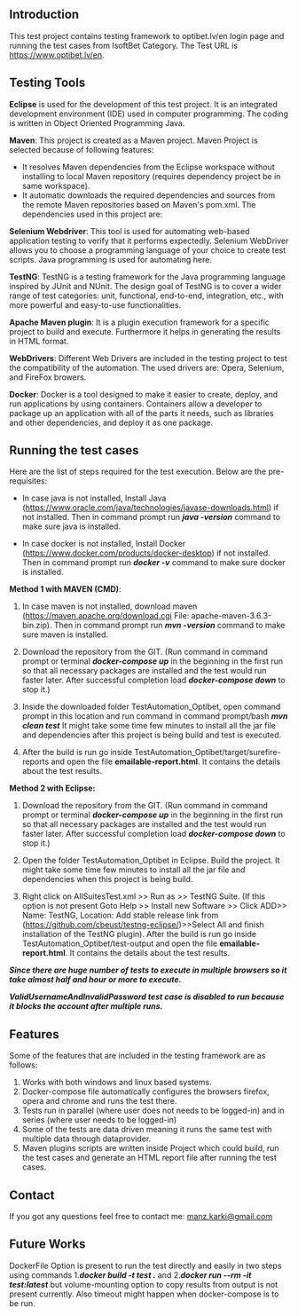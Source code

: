 
## Introduction
This test project contains testing framework to optibet.lv/en login page and running the test cases from IsoftBet Category. The Test URL is https://www.optibet.lv/en.

## Testing Tools
**Eclipse** is used for the development of this test project. It is an integrated development environment (IDE) used in computer programming. The coding is written in Object Oriented Programming Java.

**Maven**: This project is created as a Maven project. Maven Project is selected because of following features:
- It resolves Maven dependencies from the Eclipse workspace without installing to local Maven repository (requires dependency project be in same workspace).
- It automatic downloads the required dependencies and sources from the remote Maven repositories based on Maven's pom.xml. The dependencies used in this project are:

**Selenium Webdriver**: This tool is used for automating web-based application testing to verify that it performs expectedly. Selenium WebDriver allows you to choose a programming language of your choice to create test scripts. Java programming is used for automating here.

**TestNG**: TestNG is a testing framework for the Java programming language inspired by JUnit and NUnit. The design goal of TestNG is to cover a wider range of test categories: unit, functional, end-to-end, integration, etc., with more powerful and easy-to-use functionalities.

**Apache Maven plugin**: It is a plugin execution framework for a specific project to build and execute. Furthermore it helps in generating the results in HTML format.

**WebDrivers**: Different Web Drivers are included in the testing project to test the compatibility of the automation. The used drivers are: Opera, Selenium, and FireFox browers.

**Docker**: Docker is a tool designed to make it easier to create, deploy, and run applications by using containers. Containers allow a developer to package up an application with all of the parts it needs, such as libraries and other dependencies, and deploy it as one package.

## Running the test cases
Here are the list of steps required for the test execution. Below are the pre-requisites:

- In case java is not installed, Install Java (https://www.oracle.com/java/technologies/javase-downloads.html) if not installed. Then in command prompt run 
***java -version*** 
command to make sure java is installed.

- In case docker is not installed, Install Docker (https://www.docker.com/products/docker-desktop) if not installed. Then in command prompt run 
***docker -v*** 
command to make sure docker is installed.


**Method 1 with MAVEN (CMD)**:
1. In case maven is not installed, download maven (https://maven.apache.org/download.cgi File: apache-maven-3.6.3-bin.zip). Then in command prompt run 
***mvn -version*** 
command to make sure maven is installed.

2. Download the repository from the GIT.
(Run command in command prompt or terminal
***docker-compose up***
in the beginning in the first run so that all necessary packages are installed and the test would run faster later. After successful completion load
***docker-compose down***
to stop it.)

3. Inside the downloaded folder TestAutomation_Optibet, open command prompt in this location  and run command in command prompt/bash
***mvn clean test*** 
It might take some time few minutes to install all the jar file and dependencies after this project is being build and test is executed. 

4. After the build is run go inside TestAutomation_Optibet/target/surefire-reports and open the file **emailable-report.html**. It contains the details about the test results.

**Method 2 with Eclipse:**
1. Download the repository from the GIT.
(Run command in command prompt or terminal
***docker-compose up***
in the beginning in the first run so that all necessary packages are installed and the test would run faster later. After successful completion load
***docker-compose down***
to stop it.)

2. Open the folder TestAutomation_Optibet in Eclipse. Build the project. It might take some time few minutes to install all the jar file and dependencies when this project is being build.

3. Right click on AllSuitesTest.xml >> Run as >> TestNG Suite. (If this option is not present Goto Help >> Install new Software >> Click ADD>> Name: TestNG, Location: Add stable release link from (https://github.com/cbeust/testng-eclipse/)>>Select All and finish installation of the TestNG plugin). After the build is run go inside TestAutomation_Optibet/test-output and open the file **emailable-report.html**. It contains the details about the test results.

***Since there are huge number of tests to execute in multiple browsers so it take almost half and hour or more to execute.***

***ValidUsernameAndInvalidPassword test case is disabled to run because it blocks the account after multiple runs.***


## Features
Some of the features that are included in the testing framework are as follows:
1. Works with both windows and linux based systems.
2. Docker-compose file automatically configures the browsers firefox, opera and chrome and runs the test there.
3. Tests run in parallel (where user does not needs to be logged-in) and in series (where user needs to be logged-in)
4. Some of the tests are data driven meaning it runs the same test with multiple data through dataprovider.
5. Maven plugins scripts are written inside Project which could build, run the test cases and generate an HTML report file after running the test cases.

## Contact
If you got any questions feel free to contact me: manz.karki@gmail.com

## Future Works
DockerFile Option is present to run the test directly and easily in two steps using commands 
1.***docker build -t test .*** and 
2.***docker run --rm -it test:latest*** but volume-mounting option to copy results from output is not present currently. Also timeout might happen when docker-compose is to be run.
